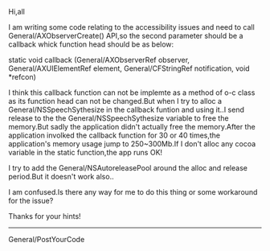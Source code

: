  

Hi,all

I am writing some code relating to the accessibility issues and need to call General/AXObserverCreate() API,so the second parameter should be a callback whick function head should be as below:

static void callback (General/AXObserverRef observer, General/AXUIElementRef element, General/CFStringRef notification, void *refcon)

I think this callback function can not be implemte as a method of o-c class as its function head can not be changed.But when I try to alloc a General/NSSpeechSythesize in the callback funtion and using it..I send release to the the General/NSSpeechSythesize variable to free the memory.But sadly the application didn't actually free the memory.After the application involked the callback function for 30 or 40 times,the application's memory usage jump to 250~300Mb.If I don't alloc any cocoa variable in the static function,the app runs OK!

I try to add the General/NSAutoreleasePool around the alloc and release period.But it doesn't work also..

I am confused.Is there any way for me to do this thing or some workaround for the issue?

Thanks for your hints!

----

General/PostYourCode